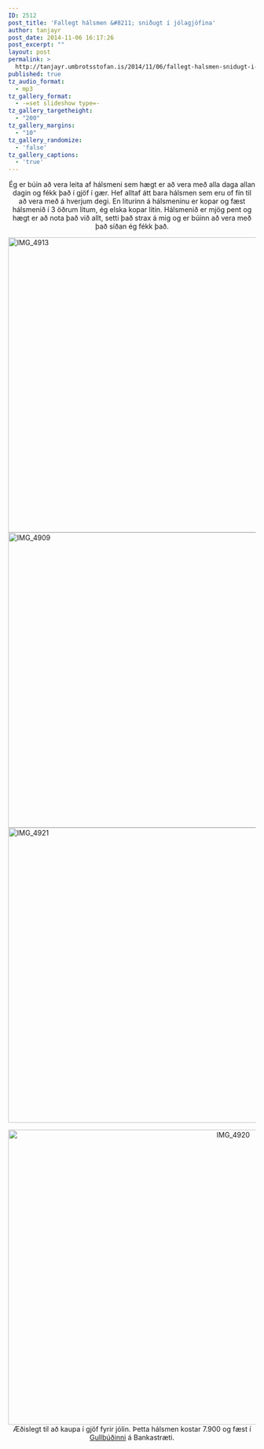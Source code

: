 ```yaml
---
ID: 2512
post_title: 'Fallegt hálsmen &#8211; sniðugt í jólagjöfina'
author: tanjayr
post_date: 2014-11-06 16:17:26
post_excerpt: ""
layout: post
permalink: >
  http://tanjayr.umbrotsstofan.is/2014/11/06/fallegt-halsmen-snidugt-i-jolagjofina/
published: true
tz_audio_format:
  - mp3
tz_gallery_format:
  - -=set slideshow type=-
tz_gallery_targetheight:
  - "200"
tz_gallery_margins:
  - "10"
tz_gallery_randomize:
  - 'false'
tz_gallery_captions:
  - 'true'
---
```

<p style="text-align: center;">Ég er búin að vera leita af hálsmeni sem hægt er að vera með alla daga allan dagin og fékk það í gjöf í gær. Hef alltaf átt bara hálsmen sem eru of fín til að vera með á hverjum degi. En liturinn á hálsmeninu er kopar og fæst hálsmenið í 3 öðrum litum, ég elska kopar litin. Hálsmenið er mjög pent og hægt er að nota það við allt, setti það strax á mig og er búinn að vera með það síðan ég fékk það.</p>
<img class="aligncenter size-large wp-image-2515" src="http://www.tanjayr.com/wp-content/uploads/2014/11/IMG_4913-1024x682.jpg" alt="IMG_4913" width="900" height="599" />

<img class="aligncenter size-large wp-image-2513" src="http://www.tanjayr.com/wp-content/uploads/2014/11/IMG_4909-1024x682.jpg" alt="IMG_4909" width="900" height="599" />

<img class="aligncenter size-large wp-image-2517" src="http://www.tanjayr.com/wp-content/uploads/2014/11/IMG_4921-1024x682.jpg" alt="IMG_4921" width="900" height="599" />
<p style="text-align: center;"><img class="size-large wp-image-2516 aligncenter" src="http://www.tanjayr.com/wp-content/uploads/2014/11/IMG_4920-1024x682.jpg" alt="IMG_4920" width="900" height="599" />
Æðislegt til að kaupa í gjöf fyrir jólin. Þetta hálsmen kostar 7.900 og fæst í <a title="Gullbúðinni" href="http://gullbudin.is" target="_blank">Gullbúðinni</a> á Bankastræti.</p>